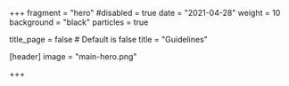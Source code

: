 +++
fragment = "hero"
#disabled = true
date = "2021-04-28"
weight = 10
background = "black"
particles = true

title_page = false # Default is false
title = "Guidelines"

[header]
  image = "main-hero.png"

+++
